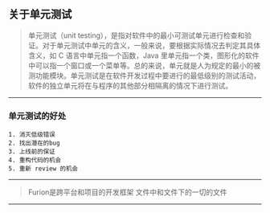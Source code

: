 ## 关于单元测试

>单元测试（unit testing），是指对软件中的最小可测试单元进行检查和验证。对于单元测试中单元的含义，一般来说，要根据实际情况去判定其具体含义，如 C 语言中单元指一个函数，Java 里单元指一个类，图形化的软件中可以指一个窗口或一个菜单等。总的来说，单元就是人为规定的最小的被测功能模块。单元测试是在软件开发过程中要进行的最低级别的测试活动，软件的独立单元将在与程序的其他部分相隔离的情况下进行测试。
***
### 单元测试的好处
    1. 消灭低级错误
    2. 找出潜在的bug
    3. 上线前的保证
    4. 重构代码的机会
    5. 重新 review 的机会
***
>Furion是跨平台和项目的开发框架 文件中和文件下的一切的文件
***